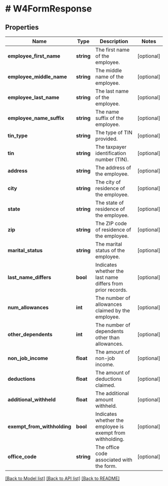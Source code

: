 # # W4FormResponse

## Properties

Name | Type | Description | Notes
------------ | ------------- | ------------- | -------------
**employee_first_name** | **string** | The first name of the employee. | [optional]
**employee_middle_name** | **string** | The middle name of the employee. | [optional]
**employee_last_name** | **string** | The last name of the employee. | [optional]
**employee_name_suffix** | **string** | The name suffix of the employee. | [optional]
**tin_type** | **string** | The type of TIN provided. | [optional]
**tin** | **string** | The taxpayer identification number (TIN). | [optional]
**address** | **string** | The address of the employee. | [optional]
**city** | **string** | The city of residence of the employee. | [optional]
**state** | **string** | The state of residence of the employee. | [optional]
**zip** | **string** | The ZIP code of residence of the employee. | [optional]
**marital_status** | **string** | The marital status of the employee. | [optional]
**last_name_differs** | **bool** | Indicates whether the last name differs from prior records. | [optional]
**num_allowances** | **int** | The number of allowances claimed by the employee. | [optional]
**other_dependents** | **int** | The number of dependents other than allowances. | [optional]
**non_job_income** | **float** | The amount of non-job income. | [optional]
**deductions** | **float** | The amount of deductions claimed. | [optional]
**additional_withheld** | **float** | The additional amount withheld. | [optional]
**exempt_from_withholding** | **bool** | Indicates whether the employee is exempt from withholding. | [optional]
**office_code** | **string** | The office code associated with the form. | [optional]

[[Back to Model list]](../../../README.md#models) [[Back to API list]](../../../README.md#endpoints) [[Back to README]](../../../README.md)
